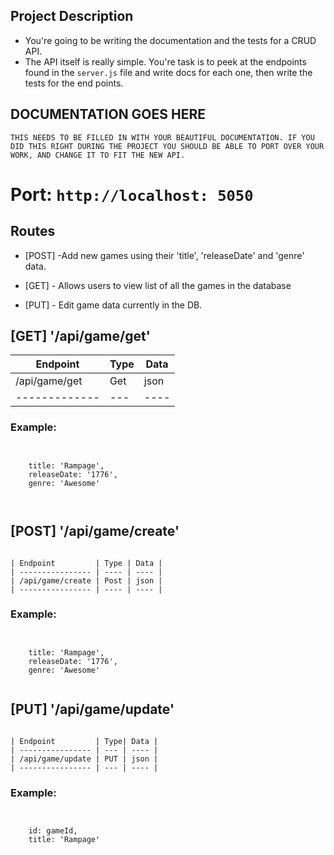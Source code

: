 ## Project Description

* You're going to be writing the documentation and the tests for a CRUD API.
* The API itself is really simple. You're task is to peek at the endpoints found in the `server.js` file and write docs for each one, then write the tests for the end points.

## DOCUMENTATION GOES HERE

```
THIS NEEDS TO BE FILLED IN WITH YOUR BEAUTIFUL DOCUMENTATION. IF YOU DID THIS RIGHT DURING THE PROJECT YOU SHOULD BE ABLE TO PORT OVER YOUR WORK, AND CHANGE IT TO FIT THE NEW API.
```

# Port: `http://localhost: 5050`

## Routes
- [POST] -Add new games using their 'title', 'releaseDate' and 'genre' data.

- [GET] - Allows users to view list of all the games in the database

- [PUT] - Edit game data currently in the DB. 


## [GET] '/api/game/get'

| Endpoint      | Type| Data |
| ------------- | --- | ---- |
| /api/game/get | Get | json |
| ------------- | --- | ---- |

### Example:
```

  
    title: 'Rampage',
    releaseDate: '1776',
    genre: 'Awesome'
  


```
## [POST] '/api/game/create'
```

| Endpoint         | Type | Data |
| ---------------- | ---- | ---- |
| /api/game/create | Post | json |
| ---------------- | ---- | ---- |
```

### Example:
```

  
    title: 'Rampage',
    releaseDate: '1776',
    genre: 'Awesome'
  
```

## [PUT] '/api/game/update'
```

| Endpoint         | Type| Data |
| ---------------- | --- | ---- |
| /api/game/update | PUT | json |
| ---------------- | --- | ---- |
```
### Example:
```

  
    id: gameId,
    title: 'Rampage'
  
